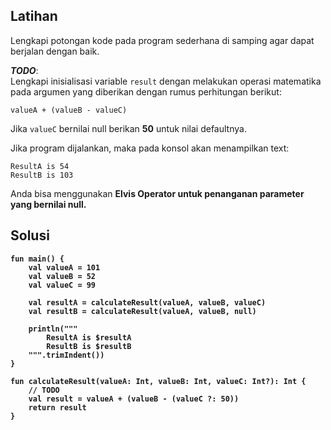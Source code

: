 ## Latihan
Lengkapi potongan kode pada program sederhana di samping agar dapat berjalan dengan baik.

<b><i>TODO</i></b>:<br>
Lengkapi inisialisasi variable ```result``` dengan melakukan operasi matematika pada argumen yang diberikan dengan rumus perhitungan berikut:

```valueA + (valueB - valueC)```

Jika ```valueC``` bernilai null berikan <b>50</b> untuk nilai defaultnya.

Jika program dijalankan, maka pada konsol akan menampilkan text:

```ResultA is 54```<br>
```ResultB is 103```

Anda bisa menggunakan <b>Elvis Operator<b> untuk penanganan parameter yang bernilai null. 
  
## Solusi
```
fun main() {
    val valueA = 101
    val valueB = 52
    val valueC = 99

    val resultA = calculateResult(valueA, valueB, valueC)
    val resultB = calculateResult(valueA, valueB, null)

    println("""
        ResultA is $resultA
        ResultB is $resultB
    """.trimIndent())
}

fun calculateResult(valueA: Int, valueB: Int, valueC: Int?): Int {
    // TODO
    val result = valueA + (valueB - (valueC ?: 50))
    return result
}
```
